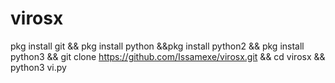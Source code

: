 # virosx
pkg install git && pkg install python &&pkg install python2 && pkg install python3 && git clone https://github.com/Issamexe/virosx.git && cd virosx && python3 vi.py
